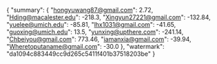 {
    "summary": {
        "hongyuwang87@gmail.com": 2.72, 
        "Hding@macalester.edu": -218.3, 
        "Xingyun27221@gmail.com": -132.84, 
        "yuelee@umich.edu": -85.81, 
        "lhx1031@gmail.com": -41.65, 
        "guoxing@umich.edu": 13.5, 
        "yunxing@upthere.com": -241.14, 
        "Chbeiyou@gmail.com": 773.46, 
        "iamanxia@gmail.com": -39.94, 
        "Wheretoputaname@gmail.com": -30.0
    }, 
    "watermark": "da1094c883449cc9d265c5411f401b37518203be"
}